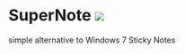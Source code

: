 # SuperNote ![](https://travis-ci.org/xenoken/SuperNote.svg?branch=master)
simple alternative to Windows 7 Sticky Notes
